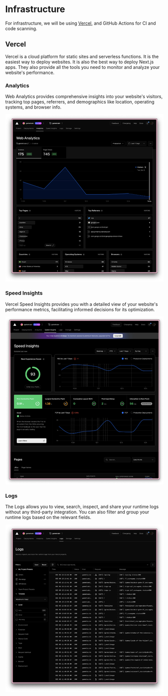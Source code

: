 # Infrastructure

For infrastructure, we will be using [Vercel](https://vercel.com/), and GitHub Actions for CI and code scanning.

## Vercel

Vercel is a cloud platform for static sites and serverless functions. It is the easiest way to deploy websites. It is also the best way to deploy Next.js apps. They also provide all the tools you need to monitor and analyze your website's performance.

### Analytics

Web Analytics provides comprehensive insights into your website's visitors, tracking top pages, referrers, and demographics like location, operating systems, and browser info.

![Vercel Analytics Dashboard](./assets/vercel-analytics.png)

### Speed Insights

Vercel Speed Insights provides you with a detailed view of your website's performance metrics, facilitating informed decisions for its optimization.

![Vercel Speed Insights Dashboard](./assets/vercel-speed-insights.png)

### Logs

The Logs allows you to view, search, inspect, and share your runtime logs without any third-party integration. You can also filter and group your runtime logs based on the relevant fields.

![Vercel Logs Dashboard](./assets/vercel-logs.png)

